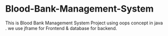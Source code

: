 # Blood-Bank-Management-System
This is Blood Bank Management System Project using oops concept  in java . we use jframe for Frontend &amp; database for backend.
